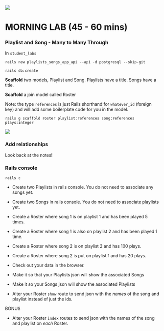 
![](https://i.imgur.com/mS4bLMs.png)

# MORNING LAB (45 - 60 mins)

### Playlist and Song - Many to Many Through

In `student_labs`

`rails new playlists_songs_app_api --api -d postgresql --skip-git`

`rails db:create`

**Scaffold** two models, Playlist and Song. Playlists have a title. Songs have a title.

**Scaffold** a join model called Roster

Note: the type `references` is just Rails shorthand for `whatever_id` (foreign key) and will add some boilerplate code for you in the model.

```
rails g scaffold roster playlist:references song:references plays:integer
```

![](https://i.imgur.com/Prjylji.png)

### Add relationships

Look back at the notes!


### Rails console

`rails c`

* Create two Playlists in rails console. You do not need to associate any songs yet.

* Create two Songs in rails console. You do not need to associate playlists yet.

* Create a Roster where song 1 is on playlist 1 and has been played 5 times.

* Create a Roster where song 1 is also on playlist 2 and has been played 1 time.

* Create a Roster where song 2 is on playlist 2 and has 100 plays.

* Create a Roster where song 2 is put on playlist 1 and has 20 plays.

* Check out your data in the browser.

* Make it so that your Playlists json will show the associated Songs

* Make it so your Songs json will show the associated Playlists

* Alter your Roster `show` route to send json with the _names_ of the song and playlist instead of just the ids.

BONUS

* Alter your Roster `index` routes to send json with the names of the song and playlist on _each_ Roster.

<br>
